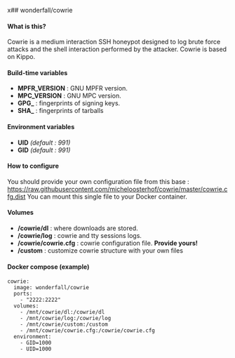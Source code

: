 x## wonderfall/cowrie

#### What is this?
Cowrie is a medium interaction SSH honeypot designed to log brute force attacks and the shell interaction performed by the attacker. Cowrie is based on Kippo.

#### Build-time variables
- **MPFR_VERSION** : GNU MPFR version.
- **MPC_VERSION** : GNU MPC version.
- **GPG_** : fingerprints of signing keys.
- **SHA_** : fingerprints of tarballs

#### Environment variables
- **UID** *(default : 991)*
- **GID** *(default : 991)*

#### How to configure
You should provide your own configuration file from this base : https://raw.githubusercontent.com/micheloosterhof/cowrie/master/cowrie.cfg.dist
You can mount this single file to your Docker container.

#### Volumes
- **/cowrie/dl** : where downloads are stored.
- **/cowrie/log** : cowrie and tty sessions logs.
- **/cowrie/cowrie.cfg** : cowrie configuration file. **Provide yours!**
- **/custom** : customize cowrie structure with your own files

#### Docker compose (example)
```
cowrie:
  image: wonderfall/cowrie
  ports:
    - "2222:2222"
  volumes:
    - /mnt/cowrie/dl:/cowrie/dl
    - /mnt/cowrie/log:/cowrie/log
    - /mnt/cowrie/custom:/custom
    - /mnt/cowrie/cowrie.cfg:/cowrie/cowrie.cfg
  environment:
    - GID=1000
    - UID=1000
```

